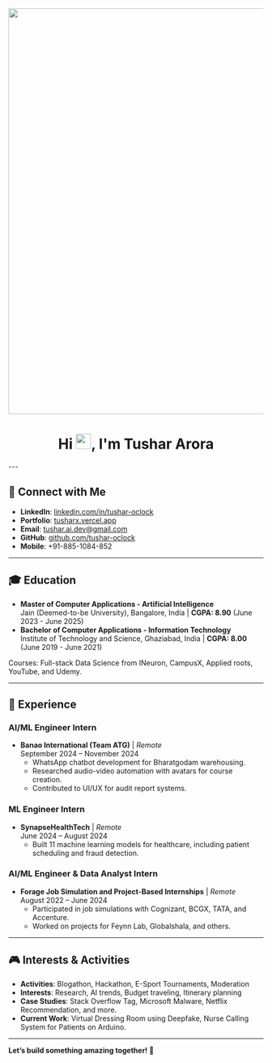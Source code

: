 <a href="#">
  <img src="https://media0.giphy.com/media/v1.Y2lkPTc5MGI3NjExemdqaHczZGQ4eHc5eHN6d2tjNWt2bncwcmgxNjlmZHdjNXBoN3BlbyZlcD12MV9pbnRlcm5hbF9naWZfYnlfaWQmY3Q9Zw/4zZOECZ9mSeSoqGpTI/giphy.webp" width="800px" height="auto" />
</a>


<h1 align="center">Hi <img src="https://raw.githubusercontent.com/MartinHeinz/MartinHeinz/master/wave.gif" width="30px">, I'm Tushar Arora</h1>
---

## 🔗 Connect with Me
- **LinkedIn**: [linkedin.com/in/tushar-oclock](https://linkedin.com/in/tushar-oclock)
- **Portfolio**: [tusharx.vercel.app](https://tusharx.vercel.app)
- **Email**: [tushar.ai.dev@gmail.com](mailto:tushar.ai.dev@gmail.com)
- **GitHub**: [github.com/tushar-oclock](https://github.com/tushar-oclock)
- **Mobile**: +91-885-1084-852

---

## 🎓 Education
- **Master of Computer Applications - Artificial Intelligence**  
  Jain (Deemed-to-be University), Bangalore, India | **CGPA: 8.90** (June 2023 - June 2025)
- **Bachelor of Computer Applications - Information Technology**  
  Institute of Technology and Science, Ghaziabad, India | **CGPA: 8.00** (June 2019 - June 2021)

Courses: Full-stack Data Science from INeuron, CampusX, Applied roots, YouTube, and Udemy.

---

## 💼 Experience
### **AI/ML Engineer Intern**
- **Banao International (Team ATG)** | *Remote*  
  September 2024 – November 2024  
  - WhatsApp chatbot development for Bharatgodam warehousing.
  - Researched audio-video automation with avatars for course creation.
  - Contributed to UI/UX for audit report systems.

### **ML Engineer Intern**
- **SynapseHealthTech** | *Remote*  
  June 2024 – August 2024  
  - Built 11 machine learning models for healthcare, including patient scheduling and fraud detection.

### **AI/ML Engineer & Data Analyst Intern**
- **Forage Job Simulation and Project-Based Internships** | *Remote*  
  August 2022 – June 2024  
  - Participated in job simulations with Cognizant, BCGX, TATA, and Accenture.
  - Worked on projects for Feynn Lab, Globalshala, and others.

---

## 🎮 Interests & Activities
- **Activities**: Blogathon, Hackathon, E-Sport Tournaments, Moderation
- **Interests**: Research, AI trends, Budget traveling, Itinerary planning
- **Case Studies**: Stack Overflow Tag, Microsoft Malware, Netflix Recommendation, and more.
- **Current Work**: Virtual Dressing Room using Deepfake, Nurse Calling System for Patients on Arduino.

---

**Let’s build something amazing together! 🚀**
